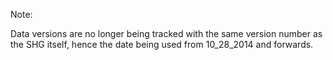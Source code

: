Note:

Data versions are no longer being tracked with the same version number as the SHG itself, hence the date being used from 10_28_2014 and forwards.

